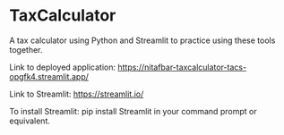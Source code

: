 # TaxCalculator

A tax calculator using Python and Streamlit to practice using these tools together.

Link to deployed application:
https://nitafbar-taxcalculator-tacs-opgfk4.streamlit.app/

Link to Streamlit:
https://streamlit.io/

To install Streamlit:
pip install Streamlit in your command prompt or equivalent.
